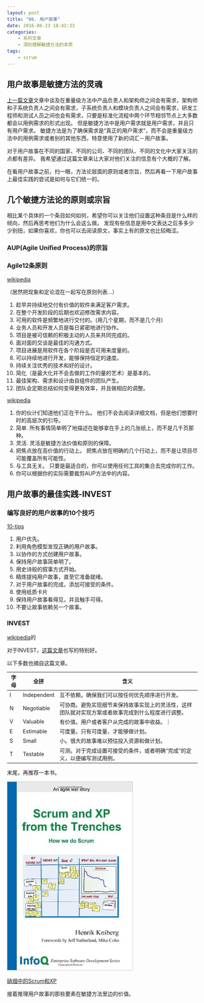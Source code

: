 ```yaml
---
layout: post
title: "06. 用户故事"
date: 2016-06-23 18:42:33
categories:
    - 系列文章
    - 深刻理解敏捷方法的本质
tags:
    - scrum
---
```


## 用户故事是敏捷方法的灵魂
[上一篇文章](/2016-06-23/deep-understanding-scrum/06-user-story/)文章中谈及在重量级方法中产品负责人和架构师之间会有需求，架构师和子系统负责人之间会有需求，子系统负责人和模块负责人之间会有需求，研发工程师和测试人员之间也会有需求，只要是标准化流程中两个环节相邻节点上大多数都会以用例需求的形式出现。
但是敏捷方法中是用户需求就是用户需求，并且只有用户需求。
敏捷方法是为了确保需求是“真正的用户需求”，而不会是重量级方法中的用例需求或者别的其他东西，特意使用了新的词汇－用户故事。

对于用户故事在不同的国家、不同的公司、不同的团队、不同的文化中大家关注的点都有差异。
我希望通过这篇文章来让大家对他们关注的信息有个大概的了解。

在看用户故事之前，扫一眼，方法论层面的原则或者宗旨，然后再看一下用户故事上最佳实践的尝试是如何与它们统一的。

## 几个敏捷方法论的原则或宗旨

相比某个具体的一个条目如何如何，希望你可以关注他们设置这种条目是什么样的倾向，然后再思考他们为什么会这么做。
发现有些信息是用中文表达之后多多少少别扭，如果你喜欢，你也可以去阅读原文，事实上有的原文也比较晦涩。

### AUP(Agile Unified Process)的宗旨

### Agile12条原则

[wikipedia](https://en.wikipedia.org/wiki/Agile_software_development#The_Agile_Manifesto)

（居然把现象和定论混在一起写在原则列表...）

1. 趁早并持续地交付有价值的软件来满足客户需求。
2. 在整个开发阶段的后期也欢迎修改需求内容。
3. 可用的软件是频繁地进行交付的。(用几个星期，而不是几个月)
4. 业务人员和开发人员是每日紧密地进行协作。
5. 项目是被可信赖的积极主动的人员来共同完成的。
6. 面对面的交谈是最佳的沟通方式。
7. 项目进展是用软件在各个阶段是否可用来度量的。
8. 可以持续地进行开发，能够保持恒定的速度。
9. 持续关注优秀的技术和好的设计。
10. 简化（是最大化并不会去做的工作的量的艺术）是基本的。
11. 最佳架构、需求和设计由自组件的团队产生。
12. 团队会定期总结如何变得更有效率，并且做相应的调整。

[wikipedia](https://en.wikipedia.org/wiki/Agile_Unified_Process)

1. 你的伙计们知道他们正在干什么。
   他们不会去阅读详细文档，但是他们想要时时的高层次的引导。
2. 简单. 
   所有事情简单明了地描述在能够拿在手上的几张纸上，而不是几千页那种。
3. 灵活.
   灵活是敏捷方法价值和原则的保障。
4. 把焦点放在高价值的行动上。
   把焦点放在明确的几个行动上，而不是让项目尽可能覆盖所有可能性。
5. 与工具无关。
   只要是最适合的，你可以使用任何工具的集合去完成你的工作。
6. 你可以根据你的实际需要裁剪AUP方法中的内容。

## 用户故事的最佳实践-INVEST

### 编写良好的用户故事的10个技巧

[10-tips](http://www.romanpichler.com/blog/10-tips-writing-good-user-stories/)

1. 用户优先。
2. 利用角色模型发现正确的用户故事。
3. 以协作的方式创建用户故事。
4. 保持用户故事简单明了。
5. 用史诗般的叙事方式开始。
6. 精炼提纯用户故事，直至它准备就绪。
7. 对于用户故事的完成，添加可接受的条件。
8. 使用纸质卡片
9. 保持用户故事看得见，并且触手可得。
10. 不要让故事依赖另一个故事。

### INVEST

[wikipedia](https://en.wikipedia.org/wiki/INVEST_&#40;mnemonic&#41;)的

对于INVEST，[这篇文章](https://help.rallydev.com/writing-great-user-story)也写的特别好。

以下多数也摘自这篇文章。

| 字母| 全拼| 含义|
|---|---|---|
| I| Independent| 互不依赖。确保我们可以按任何优先顺序进行开发。|
| N| Negotiable| 可协商。避免实现细节来保持故事实现上的灵活性，这样团队就对实现方案或者故事完成到什么程度进行调整。|
| V| Valuable| 有价值。用户或者客户从完成的故事中收益。｜
| E| Estimable| 可度量。只有可度量，才能够做计划。|
| S| Small| 小。很大的故事难以预估投入资源和做计划。|
| T| Testable| 可测。对于完成设置可接受的条件，或者明确“完成”的定义，以便编写测试用例。|

末尾，再推荐一本书。

![](/images/Scrum-and-XP-from-the-Trenches.jpg)

[硝烟中的Scrum和XP](https://book.douban.com/subject/3390446/)

接着推理用户故事的那些要素在敏捷方法里边的价值。
